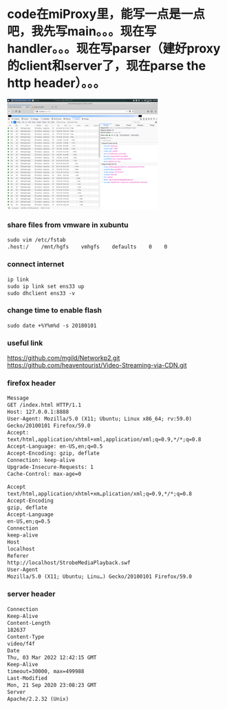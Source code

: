 # code在miProxy里，能写一点是一点吧，我先写main。。。现在写handler。。。现在写parser（建好proxy的client和server了，现在parse the http header）。。。

<img src="ss.png" title="firefox" alt="" width="350" height="256"/>  

### share files from vmware in xubuntu 
```
sudo vim /etc/fstab
.host:/    /mnt/hgfs    vmhgfs    defaults    0    0
```

### connect internet
``` 
ip link
sudo ip link set ens33 up
sudo dhclient ens33 -v
```

### change time to enable flash
```
sudo date +%Y%m%d -s 20180101
```

### useful link
https://github.com/mgild/Networkp2.git  
https://github.com/heaventourist/Video-Streaming-via-CDN.git

### firefox header
```
Message 
GET /index.html HTTP/1.1
Host: 127.0.0.1:8888
User-Agent: Mozilla/5.0 (X11; Ubuntu; Linux x86_64; rv:59.0) Gecko/20100101 Firefox/59.0
Accept: text/html,application/xhtml+xml,application/xml;q=0.9,*/*;q=0.8
Accept-Language: en-US,en;q=0.5
Accept-Encoding: gzip, deflate
Connection: keep-alive
Upgrade-Insecure-Requests: 1
Cache-Control: max-age=0
```
```
Accept	
text/html,application/xhtml+xm…plication/xml;q=0.9,*/*;q=0.8
Accept-Encoding	
gzip, deflate
Accept-Language	
en-US,en;q=0.5
Connection	
keep-alive
Host	
localhost
Referer	
http://localhost/StrobeMediaPlayback.swf
User-Agent	
Mozilla/5.0 (X11; Ubuntu; Linu…) Gecko/20100101 Firefox/59.0
```

### server header
```
Connection	
Keep-Alive
Content-Length	
182637
Content-Type	
video/f4f
Date	
Thu, 03 Mar 2022 12:42:15 GMT
Keep-Alive	
timeout=30000, max=499988
Last-Modified	
Mon, 21 Sep 2020 23:08:23 GMT
Server	
Apache/2.2.32 (Unix)
```


